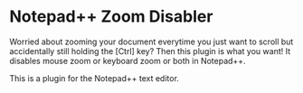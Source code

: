 # Notepad++ Zoom Disabler

Worried about zooming your document everytime you just want to scroll but accidentally still holding the [Ctrl] key? Then this plugin is what you want! It disables mouse zoom or keyboard zoom or both in Notepad++.

This is a plugin for the Notepad++ text editor.
